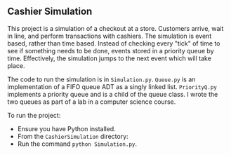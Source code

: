 ## Cashier Simulation
This project is a simulation of a checkout at a store. Customers arrive, wait in line, and perform transactions with cashiers. The simulation is event based, rather than time based. Instead of checking every "tick" of time to see if something needs to be done, events stored in a priority queue by time. Effectively, the simulation jumps to the next event which will take place.

The code to run the simulation is in `Simulation.py`. `Queue.py` is an implementation of a FIFO queue ADT as a singly linked list. `PriorityQ.py` implements a priority queue and is a child of the queue class. I wrote the two queues as part of a lab in a computer science course.

To run the project:

- Ensure you have Python installed.
- From the `CashierSimulation` directory:
- Run the command `python Simulation.py`.